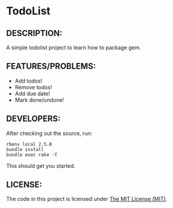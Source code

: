 # TodoList

## DESCRIPTION:

A simple todolist project to learn how to package gem.

## FEATURES/PROBLEMS:

* Add todos!
* Remove todos!
* Add due date!
* Mark done/undone!

## DEVELOPERS:

After checking out the source, run:

```
rbenv local 2.5.0
bundle install
bundle exec rake -T
```

This should get you started.

## LICENSE:

The code in this project is licensed under [The MIT License
(MIT)](./LICENSE.txt).
